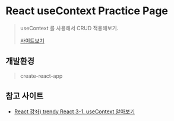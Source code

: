 # React useContext Practice Page
> useContext 를 사용해서 CRUD 적용해보기.
>
> [사이트보기]()

## 개발환경
> create-react-app

## 참고 사이트
* [React 강좌) trendy React 3-1. useContext 알아보기](https://velog.io/@public_danuel/trendy-react-usecontext)